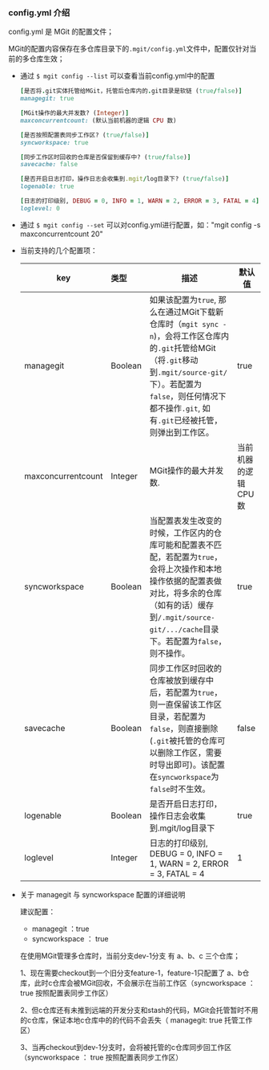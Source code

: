 ### config.yml 介绍

 config.yml 是 MGit 的配置文件；

 MGit的配置内容保存在多仓库目录下的`.mgit/config.yml`文件中，配置仅针对当前的多仓库生效；



- 通过 `$ mgit config --list`  可以查看当前config.yml中的配置

  ```ruby
  [是否将.git实体托管给MGit，托管后仓库内的.git目录是软链 (true/false)]
  managegit: true
  
  [MGit操作的最大并发数? (Integer)]
  maxconcurrentcount: (默认当前机器的逻辑 CPU 数)
  
  [是否按照配置表同步工作区? (true/false)]
  syncworkspace: true
  
  [同步工作区时回收的仓库是否保留到缓存中? (true/false)]
  savecache: false
  
  [是否开启日志打印，操作日志会收集到.mgit/log目录下? (true/false)]
  logenable: true
  
  [日志的打印级别, DEBUG = 0, INFO = 1, WARN = 2, ERROR = 3, FATAL = 4]
  loglevel: 0
  ```

- 通过 `$ mgit config --set` 可以对config.yml进行配置，如："mgit config -s maxconcurrentcount 20"

- 当前支持的几个配置项：

  | key                | 类型    | 描述                                                         | 默认值 |
  | ------------------ | :------ | ------------------------------------------------------------ | ------ |
  | managegit          | Boolean | 如果该配置为`true`, 那么在通过MGit下载新仓库时（`mgit sync -n`)，会将工作区仓库内的`.git`托管给MGit（将`.git`移动到`.mgit/source-git/`下）。若配置为`false`，则任何情况下都不操作`.git`, 如有`.git`已经被托管，则弹出到工作区。 | true  |
  | maxconcurrentcount | Integer | MGit操作的最大并发数.                                        | 当前机器的逻辑 CPU 数      |
  | syncworkspace      | Boolean | 当配置表发生改变的时候，工作区内的仓库可能和配置表不匹配，若配置为`true`，会将上次操作和本地操作依据的配置表做对比，将多余的仓库（如有的话）缓存到`/.mgit/source-git/.../cache`目录下。若配置为`false`，则不操作。 | true   |
  | savecache          | Boolean | 同步工作区时回收的仓库被放到缓存中后，若配置为`true`，则一直保留该工作区目录，若配置为`false`，则直接删除(`.git`被托管的仓库可以删除工作区，需要时导出即可)。该配置在`syncworkspace`为`false`时不生效。 | false  |
  | logenable          | Boolean | 是否开启日志打印，操作日志会收集到.mgit/log目录下            | true   |
  | loglevel           | Integer | 日志的打印级别, DEBUG = 0, INFO = 1, WARN = 2, ERROR = 3, FATAL = 4 | 1      |

  
  
 - 关于 managegit 与 syncworkspace 配置的详细说明
 
   建议配置：
      - managegit ：true
      - syncworkspace ： true
     
   在使用MGit管理多仓库时，当前分支dev-1分支 有 a、b、c 三个仓库；
   
   1、现在需要checkout到一个旧分支feature-1，feature-1只配置了 a、b仓库，此时c仓库会被MGit回收，不会展示在当前工作区（syncworkspace ： true 按照配置表同步工作区）
   
   2、但c仓库还有未推到远端的开发分支和stash的代码，MGit会托管暂时不用的c仓库，保证本地c仓库中的的代码不会丢失（ managegit: true 托管工作区）
   
   3、当再checkout到dev-1分支时，会将被托管的c仓库同步回工作区（syncworkspace ： true 按照配置表同步工作区）